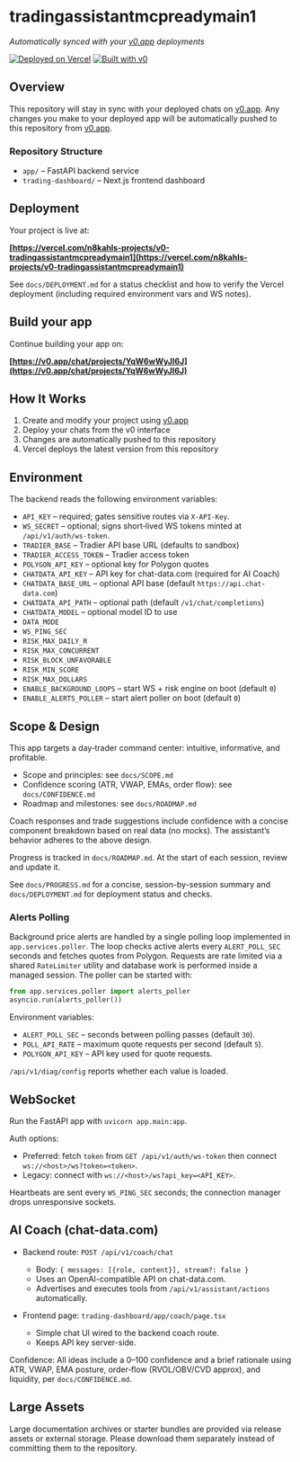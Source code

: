 # tradingassistantmcpreadymain1

*Automatically synced with your [v0.app](https://v0.app) deployments*

[![Deployed on Vercel](https://img.shields.io/badge/Deployed%20on-Vercel-black?style=for-the-badge&logo=vercel)](https://vercel.com/n8kahls-projects/v0-tradingassistantmcpreadymain1)
[![Built with v0](https://img.shields.io/badge/Built%20with-v0.app-black?style=for-the-badge)](https://v0.app/chat/projects/YqW6wWyJI6J)

## Overview

This repository will stay in sync with your deployed chats on [v0.app](https://v0.app).
Any changes you make to your deployed app will be automatically pushed to this repository from [v0.app](https://v0.app).

### Repository Structure

- `app/` – FastAPI backend service
- `trading-dashboard/` – Next.js frontend dashboard

## Deployment

Your project is live at:

**[https://vercel.com/n8kahls-projects/v0-tradingassistantmcpreadymain1](https://vercel.com/n8kahls-projects/v0-tradingassistantmcpreadymain1)**

See `docs/DEPLOYMENT.md` for a status checklist and how to verify the Vercel deployment (including required environment vars and WS notes).

## Build your app

Continue building your app on:

**[https://v0.app/chat/projects/YqW6wWyJI6J](https://v0.app/chat/projects/YqW6wWyJI6J)**

## How It Works

1. Create and modify your project using [v0.app](https://v0.app)
2. Deploy your chats from the v0 interface
3. Changes are automatically pushed to this repository
4. Vercel deploys the latest version from this repository

## Environment

The backend reads the following environment variables:

- `API_KEY` – required; gates sensitive routes via `X-API-Key`.
- `WS_SECRET` – optional; signs short‑lived WS tokens minted at `/api/v1/auth/ws-token`.
- `TRADIER_BASE` – Tradier API base URL (defaults to sandbox)
- `TRADIER_ACCESS_TOKEN` – Tradier access token
- `POLYGON_API_KEY` – optional key for Polygon quotes
- `CHATDATA_API_KEY` – API key for chat-data.com (required for AI Coach)
- `CHATDATA_BASE_URL` – optional API base (default `https://api.chat-data.com`)
- `CHATDATA_API_PATH` – optional path (default `/v1/chat/completions`)
- `CHATDATA_MODEL` – optional model ID to use
- `DATA_MODE`
- `WS_PING_SEC`
- `RISK_MAX_DAILY_R`
- `RISK_MAX_CONCURRENT`
- `RISK_BLOCK_UNFAVORABLE`
- `RISK_MIN_SCORE`
- `RISK_MAX_DOLLARS`
 - `ENABLE_BACKGROUND_LOOPS` – start WS + risk engine on boot (default `0`)
 - `ENABLE_ALERTS_POLLER` – start alert poller on boot (default `0`)

## Scope & Design

This app targets a day‑trader command center: intuitive, informative, and profitable.

- Scope and principles: see `docs/SCOPE.md`
- Confidence scoring (ATR, VWAP, EMAs, order flow): see `docs/CONFIDENCE.md`
- Roadmap and milestones: see `docs/ROADMAP.md`

Coach responses and trade suggestions include confidence with a concise component breakdown based on real data (no mocks). The assistant’s behavior adheres to the above design.

Progress is tracked in `docs/ROADMAP.md`. At the start of each session, review and update it.

See `docs/PROGRESS.md` for a concise, session-by-session summary and `docs/DEPLOYMENT.md` for deployment status and checks.

### Alerts Polling

Background price alerts are handled by a single polling loop implemented in
`app.services.poller`. The loop checks active alerts every
`ALERT_POLL_SEC` seconds and fetches quotes from Polygon. Requests are
rate limited via a shared `RateLimiter` utility and database work is
performed inside a managed session. The poller can be started with:

```python
from app.services.poller import alerts_poller
asyncio.run(alerts_poller())
```

Environment variables:

- `ALERT_POLL_SEC` – seconds between polling passes (default `30`).
- `POLL_API_RATE` – maximum quote requests per second (default `5`).
- `POLYGON_API_KEY` – API key used for quote requests.

`/api/v1/diag/config` reports whether each value is loaded.

## WebSocket

Run the FastAPI app with `uvicorn app.main:app`.

Auth options:
- Preferred: fetch `token` from `GET /api/v1/auth/ws-token` then connect `ws://<host>/ws?token=<token>`.
- Legacy: connect with `ws://<host>/ws?api_key=<API_KEY>`.

Heartbeats are sent every `WS_PING_SEC` seconds; the connection manager drops unresponsive sockets.

## AI Coach (chat-data.com)

- Backend route: `POST /api/v1/coach/chat`
  - Body: `{ messages: [{role, content}], stream?: false }`
  - Uses an OpenAI-compatible API on chat-data.com.
  - Advertises and executes tools from `/api/v1/assistant/actions` automatically.

- Frontend page: `trading-dashboard/app/coach/page.tsx`
  - Simple chat UI wired to the backend coach route.
  - Keeps API key server-side.

Confidence: All ideas include a 0–100 confidence and a brief rationale using ATR, VWAP, EMA posture, order‑flow (RVOL/OBV/CVD approx), and liquidity, per `docs/CONFIDENCE.md`.

## Large Assets

Large documentation archives or starter bundles are provided via release assets or external storage. Please download them separately instead of committing them to the repository.
